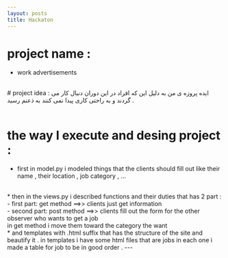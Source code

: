 ```yaml
---
layout: posts
title: Hackaton
---
```

# project name :
* work advertisements

<br/>
# project idea :
ایده پروزه ی من به دلیل این که افراد در این دوران دنبال کار می گردند و به راحتی کاری پیدا نمی کنند به ذعنم رسید . <br/>
<br/>

# the way I execute and desing project :
* first in model.py i modeled things that the clients should fill out like their name , their location , job category , ... 
<br/>
* then in the views.py i described functions and their duties that has 2 part :
    - first part: get method ==>> clients just get information <br/>
    - second part: post method ==>> clients fill out the form for the other observer who wants to get a job <br/>
in get method i move them toward the category the want <br/>
* and templates with .html suffix that has the structure of the site and beautify it . in templates i have some html files that are jobs in each one i made a table for job to be in good order . 
---
